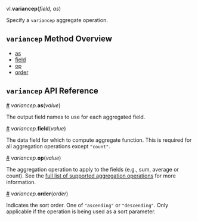 vl.<b>variancep</b>(<em>field, as</em>)

Specify a <code>variancep</code> aggregate operation.

## <code>variancep</code> Method Overview

* <a href="#as">as</a>
* <a href="#field">field</a>
* <a href="#op">op</a>
* <a href="#order">order</a>

## <code>variancep</code> API Reference

<a id="as" href="#as">#</a>
<em>variancep</em>.<b>as</b>(<em>value</em>)

The output field names to use for each aggregated field.

<a id="field" href="#field">#</a>
<em>variancep</em>.<b>field</b>(<em>value</em>)

The data field for which to compute aggregate function. This is required for all aggregation operations except `"count"`.

<a id="op" href="#op">#</a>
<em>variancep</em>.<b>op</b>(<em>value</em>)

The aggregation operation to apply to the fields (e.g., sum, average or count).
See the [full list of supported aggregation operations](https://vega.github.io/vega-lite/docs/aggregate.html#ops)
for more information.

<a id="order" href="#order">#</a>
<em>variancep</em>.<b>order</b>(<em>order</em>)

Indicates the sort order. One of `"ascending"` or `"descending"`. Only applicable if the operation is being used as a sort parameter.

